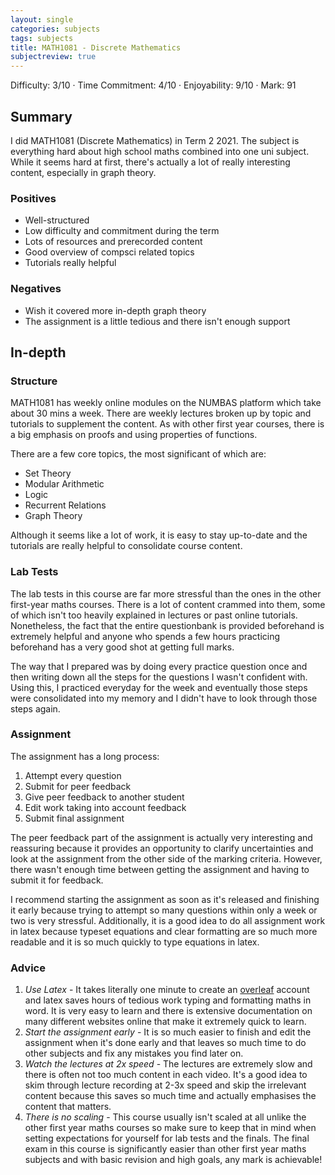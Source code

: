 ```yaml
---
layout: single
categories: subjects
tags: subjects
title: MATH1081 - Discrete Mathematics
subjectreview: true
---
```


Difficulty: 3/10 · Time Commitment: 4/10 · Enjoyability: 9/10 · Mark: 91

## Summary

I did MATH1081 (Discrete Mathematics) in Term 2 2021. The subject is everything hard about high school maths combined into one uni subject. While it seems hard at first, there's actually a lot of really interesting content, especially in graph theory.

### Positives

- Well-structured
- Low difficulty and commitment during the term
- Lots of resources and prerecorded content
- Good overview of compsci related topics
- Tutorials really helpful

### Negatives

- Wish it covered more in-depth graph theory
- The assignment is a little tedious and there isn't enough support

## In-depth

### Structure

MATH1081 has weekly online modules on the NUMBAS platform which take about 30 mins a week. There are weekly lectures broken up by topic and tutorials to supplement the content. As with other first year courses, there is a big emphasis on proofs and using properties of functions.

There are a few core topics, the most significant of which are:

- Set Theory
- Modular Arithmetic
- Logic
- Recurrent Relations
- Graph Theory

Although it seems like a lot of work, it is easy to stay up-to-date and the tutorials are really helpful to consolidate course content.


### Lab Tests

The lab tests in this course are far more stressful than the ones in the other first-year maths courses. There is a lot of content crammed into them, some of which isn't too heavily explained in lectures or past online tutorials. Nonetheless, the fact that the entire questionbank is provided beforehand is extremely helpful and anyone who spends a few hours practicing beforehand has a very good shot at getting full marks.

The way that I prepared was by doing every practice question once and then writing down all the steps for the questions I wasn't confident with. Using this, I practiced everyday for the week and eventually those steps were consolidated into my memory and I didn't have to look through those steps again.

### Assignment

The assignment has a long process:

1. Attempt every question
2. Submit for peer feedback
3. Give peer feedback to another student
4. Edit work taking into account feedback
5. Submit final assignment

The peer feedback part of the assignment is actually very interesting and reassuring because it provides an opportunity to clarify uncertainties and look at the assignment from the other side of the marking criteria. However, there wasn't enough time between getting the assignment and having to submit it for feedback.

I recommend starting the assignment as soon as it's released and finishing it early because trying to attempt so many questions within only a week or two is very stressful. Additionally, it is a good idea to do all assignment work in latex because typeset equations and clear formatting are so much more readable and it is so much quickly to type equations in latex.

### Advice

1. *Use Latex* - It takes literally one minute to create an [overleaf](https://www.overleaf.com/) account and latex saves hours of tedious work typing and formatting maths in word. It is very easy to learn and there is extensive documentation on many different websites online that make it extremely quick to learn.
2. *Start the assignment early* - It is so much easier to finish and edit the assignment when it's done early and that leaves so much time to do other subjects and fix any mistakes you find later on.
3. *Watch the lectures at 2x speed* - The lectures are extremely slow and there is often not too much content in each video. It's a good idea to skim through lecture recording at 2-3x speed and skip the irrelevant content because this saves so much time and actually emphasises the content that matters.
4. *There is no scaling* - This course usually isn't scaled at all unlike the other first year maths courses so make sure to keep that in mind when setting expectations for yourself for lab tests and the finals. The final exam in this course is significantly easier than other first year maths subjects and with basic revision and high goals, any mark is achievable!